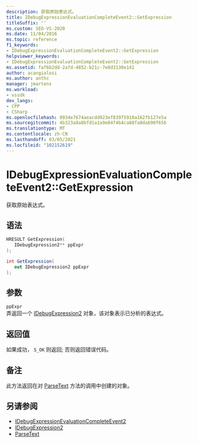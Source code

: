 ```yaml
---
description: 获取原始表达式。
title: IDebugExpressionEvaluationCompleteEvent2::GetExpression
titleSuffix: ''
ms.custom: SEO-VS-2020
ms.date: 11/04/2016
ms.topic: reference
f1_keywords:
- IDebugExpressionEvaluationCompleteEvent2::GetExpression
helpviewer_keywords:
- IDebugExpressionEvaluationCompleteEvent2::GetExpression
ms.assetid: faf6b2dd-2afd-4852-b21c-7e8d3130e141
author: acangialosi
ms.author: anthc
manager: jmartens
ms.workload:
- vssdk
dev_langs:
- CPP
- CSharp
ms.openlocfilehash: 0934e7674aeacdd923ef83975918a162fb127e5a
ms.sourcegitcommit: 4b323a8a8bfd1a1a9e84f4b4ca88fa8da690f656
ms.translationtype: MT
ms.contentlocale: zh-CN
ms.lasthandoff: 03/05/2021
ms.locfileid: "102152619"
---
```

# <a name="idebugexpressionevaluationcompleteevent2getexpression"></a>IDebugExpressionEvaluationCompleteEvent2::GetExpression
获取原始表达式。

## <a name="syntax"></a>语法

```cpp
HRESULT GetExpression( 
   IDebugExpression2** ppExpr
);
```

```csharp
int GetExpression( 
   out IDebugExpression2 ppExpr
);
```

## <a name="parameters"></a>参数
`ppExpr`\
弄返回一个 [IDebugExpression2](../../../extensibility/debugger/reference/idebugexpression2.md) 对象，该对象表示已分析的表达式。

## <a name="return-value"></a>返回值
 如果成功， `S_OK` 则返回; 否则返回错误代码。

## <a name="remarks"></a>备注
 此方法返回在对 [ParseText](../../../extensibility/debugger/reference/idebugexpressioncontext2-parsetext.md) 方法的调用中创建的对象。

## <a name="see-also"></a>另请参阅
- [IDebugExpressionEvaluationCompleteEvent2](../../../extensibility/debugger/reference/idebugexpressionevaluationcompleteevent2.md)
- [IDebugExpression2](../../../extensibility/debugger/reference/idebugexpression2.md)
- [ParseText](../../../extensibility/debugger/reference/idebugexpressioncontext2-parsetext.md)
